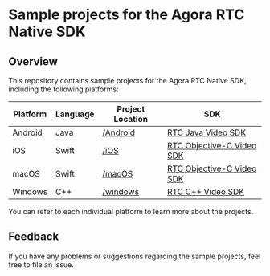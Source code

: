 # Sample projects for the Agora RTC Native SDK

## Overview

This repository contains sample projects for the Agora RTC Native SDK, including the following platforms:

| Platform |  Language | Project Location |SDK             |
|----------|-----------------|----------|------------------|
| Android  |  Java     | [/Android](/Android)      |[RTC Java Video SDK](https://docs.agora.io/en/Video/API%20Reference/java/index.html)        |
| iOS      |  Swift    | [/iOS](/iOS)                 | [RTC Objective-C Video SDK](https://docs.agora.io/en/Video/API%20Reference/oc/docs/headers/Agora-Objective-C-API-Overview.html) |
| macOS    |  Swift    | [/macOS](/macOS)                 |[RTC Objective-C Video SDK](https://docs.agora.io/en/Video/API%20Reference/oc/docs/headers/Agora-Objective-C-API-Overview.html) |
| Windows      | C++      | [/windows](/windows)                 | [RTC C++ Video SDK](https://docs.agora.io/en/Video/API%20Reference/cpp/index.html)     |

You can refer to each individual platform to learn more about the projects.

## Feedback

If you have any problems or suggestions regarding the sample projects, feel free to file an issue.


